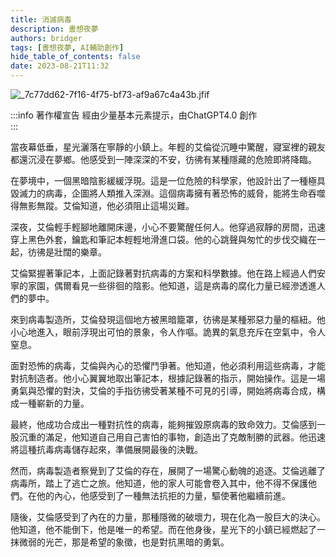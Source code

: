 ```yaml
---
title: 消滅病毒
description: 晝想夜夢
authors: bridger
tags: [晝想夜夢, AI輔助創作]
hide_table_of_contents: false
date: 2023-08-21T11:32
---
```


![_7c77dd62-7f16-4f75-bf73-af9a67c4a43b.jfif](https://e.brid.cf/i/2023/08/21/iqoj6d-2.webp)

<!-- truncate -->
:::info 著作權宣告
經由少量基本元素提示，由ChatGPT4.0 創作  
:::


當夜幕低垂，星光灑落在寧靜的小鎮上。年輕的艾倫從沉睡中驚醒，寢室裡的親友都還沉浸在夢鄉。他感受到一陣深深的不安，彷彿有某種隱藏的危險即將降臨。

在夢境中，一個黑暗陰影緩緩浮現。這是一位危險的科學家，他設計出了一種極具毀滅力的病毒，企圖將人類推入深淵。這個病毒擁有著恐怖的威脅，能將生命吞噬得無影無蹤。艾倫知道，他必須阻止這場災難。

深夜，艾倫輕手輕腳地離開床邊，小心不要驚醒任何人。他穿過寂靜的房間，迅速穿上黑色外套，鑰匙和筆記本輕輕地滑進口袋。他的心跳聲與匆忙的步伐交織在一起，彷彿是壯闊的樂章。

艾倫緊握著筆記本，上面記錄著對抗病毒的方案和科學數據。他在路上經過人們安寧的家園，偶爾看見一些徘徊的陰影。他知道，這是病毒的腐化力量已經滲透進人們的夢中。

來到病毒製造所，艾倫發現這個地方被黑暗籠罩，彷彿是某種邪惡力量的樞紐。他小心地進入，眼前浮現出可怕的景象，令人作嘔。詭異的氣息充斥在空氣中，令人窒息。

面對恐怖的病毒，艾倫與內心的恐懼鬥爭著。他知道，他必須利用這些病毒，才能對抗制造者。他小心翼翼地取出筆記本，根據記錄著的指示，開始操作。這是一場勇氣與恐懼的對決，艾倫的手指彷彿受著某種不可見的引導，開始將病毒合成，構成一種嶄新的力量。

最終，他成功合成出一種對抗性的病毒，能夠摧毀原病毒的致命效力。艾倫感到一股沉重的滿足，他知道自己用自己害怕的事物，創造出了克敵制勝的武器。他迅速將這種抗毒病毒儲存起來，準備展開最後的決戰。

然而，病毒製造者察覺到了艾倫的存在，展開了一場驚心動魄的追逐。艾倫逃離了病毒所，踏上了逃亡之旅。他知道，他的家人可能會卷入其中，他不得不保護他們。在他的內心，他感受到了一種無法抗拒的力量，驅使著他繼續前進。

隨後，艾倫感受到了內在的力量，那種隱微的破壞力，現在化為一股巨大的決心。他知道，他不能倒下，他是唯一的希望。而在他身後，星光下的小鎮已經燃起了一抹微弱的光芒，那是希望的象徵，也是對抗黑暗的勇氣。